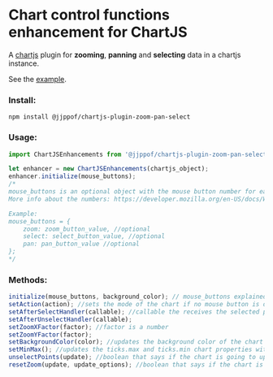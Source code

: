 # Chart control functions enhancement for ChartJS
A [chartjs](https://www.chartjs.org/) plugin for **zooming**, **panning** and **selecting** data in a chartjs instance.

See the [example](https://jjppof.github.io/chartjs-plugin-zoom-pan-select/example/index).

### Install:

```
npm install @jjppof/chartjs-plugin-zoom-pan-select
```

### Usage:

```javascript
import ChartJSEnhancements from '@jjppof/chartjs-plugin-zoom-pan-select';

let enhancer = new ChartJSEnhancements(chartjs_object);
enhancer.initialize(mouse_buttons);
/* 
mouse_buttons is an optional object with the mouse button number for each chart action (pan, zoom or select).
More info about the numbers: https://developer.mozilla.org/en-US/docs/Web/API/MouseEvent/buttons#Return_value

Example:
mouse_buttons = {
    zoom: zoom_button_value, //optional
    select: select_button_value, //optional
    pan: pan_button_value //optional
};
*/
```

### Methods:

```javascript
initialize(mouse_buttons, background_color); // mouse_buttons explained on Usage section. background_color if the background color of your chart. Default: white
setAction(action); //sets the mode of the chart if no mouse button is defined. The arg is a string that can be "zoom", "pan" or "select"
setAfterSelectHandler(callable); //callable the receives the selected points array as arg
setAfterUnselectHandler(callable);
setZoomXFactor(factor); //factor is a number
setZoomYFactor(factor);
setBackgroundColor(color); //updates the background color of the chart
setMinMax(); //updates the ticks.max and ticks.min chart properties without updating the chart
unselectPoints(update); //boolean that says if the chart is going to update or not
resetZoom(update, update_options); //boolean that says if the chart is going to update or not. update_options is the update options from chartjs update() function
```
